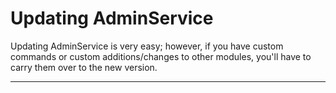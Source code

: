 # Updating AdminService

Updating AdminService is very easy; however, if you have custom commands or custom additions/changes to other modules, you'll have to carry them over to the new version.

---

